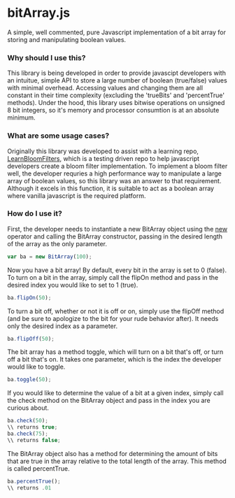 # bitArray.js
A simple, well commented, pure Javascript implementation of a bit array for storing and manipulating boolean values.

### Why should I use this?

This library is being developed in order to provide javascipt developers with an intuitue, simple API to store a large
number of boolean (true/false) values with minimal overhead.  Accessing values and changing them are all constant in their
time complexity (excluding the 'trueBits' and 'percentTrue' methods).  Under the hood, this library uses bitwise operations on
unsigned 8 bit integers, so it's memory and processor consumtion is at an absolute minimum.

### What are some usage cases?

Originally this library was developed to assist with a learning repo,
[LearnBloomFilters](https://github.com/TheAdamizer/LearnBloomFilter), which is a testing driven repo to help javascript
developers create a bloom filter implementation.  To implement a bloom filter well, the developer requries a high performance
way to manipulate a large array of boolean values, so this library was an answer to that requirement.  Although it excels in
this function, it is suitable to act as a boolean array where vanilla javascript is the required platform.

### How do I use it?

First, the developer needs to instantiate a new BitArray object using the [new](https://developer.mozilla.org/en-US/docs/Web/JavaScript/Reference/Operators/new)
operator and calling the BitArray constructor, passing in the desired length of the array as the only parameter.

```javascript
var ba = new BitArray(100);
```

Now you have a bit array!  By default, every bit in the array is set to 0 (false).  To turn on a bit in the array, simply call
the flipOn method and pass in the desired index you would like to set to 1 (true).

```javascript
ba.flipOn(50);
```

To turn a bit off, whether or not it is off or on, simply use the flipOff method
(and be sure to apologize to the bit for your rude behavior after).  It needs only
the desired index as a parameter.

```javascript
ba.flipOff(50);
```

The bit array has a method toggle, which will turn on a bit that's off, or turn off
a bit that's on.  It takes one parameter, which is the index the developer would like
to toggle.

```javascript
ba.toggle(50);
```

If you would like to determine the value of a bit at a given index, simply call the check method on the BitArray object and
pass in the index you are curious about.

```javascript
ba.check(50);
\\ returns true;
ba.check(75);
\\ returns false;
```

The BitArray object also has a method for determining the amount of bits that are true in the array relative to the total
length of the array.  This method is called percentTrue.

```javascript
ba.percentTrue();
\\ returns .01
```
